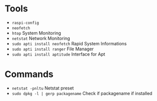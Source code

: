# Tools

- `raspi-config`
- `neofetch`
- `htop` System Monitoring
- `netstat` Network Monitoring
- `sudo apti install neofetch` Rapid System Informations
- `sudo apti install ranger` File Manager
- `sudo apti install aptitude` Interface for Apt

# Commands
- `netstat -pnltu` Netstat preset
- `sudo dpkg -l | gerp packagename` Check if packagename if installed